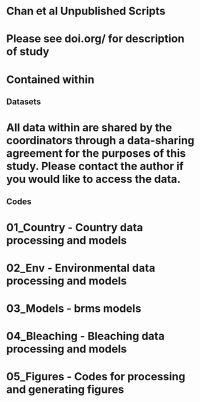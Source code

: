 # Chan et al Unpublished Scripts
# Please see doi.org/ for description of study

# Contained within
## Datasets
# All data within are shared by the coordinators through a data-sharing agreement for the purposes of this study. Please contact the author if you would like to access the data.

## Codes
# 01_Country - Country data processing and models
# 02_Env - Environmental data processing and models
# 03_Models - brms models
# 04_Bleaching - Bleaching data processing and models
# 05_Figures - Codes for processing and generating figures
